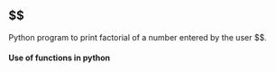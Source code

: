 ## $$
Python program to print factorial of a number entered by the user
$$. 
#### Use of functions in python 
